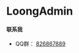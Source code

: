 # LoongAdmin

#### 联系我

- QQ群：
[826867889](https://h5.qun.qq.com/h5/qun-share-page/?_wv=1027&k=FhjcGB-hY66iJSPySAoJs-vxtT0zqbtR&authKey=qdPxxwMiApBT4tU8mk5dubgDODo8tSYemfW36kY6k0uT5lPFgS9nQCSQn4niYJlm&market_channel_source=826867889_1&noverify=0&group_code=826867889)